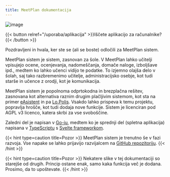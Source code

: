 ```yaml
---
title: MeetPlan dokumentacija
---
```


![image](https://user-images.githubusercontent.com/52399966/165902146-a281d35f-41e5-40b5-9c07-4d5727a2cf9e.png)

{{< button relref="/uporaba/aplikacija" >}}Iščete aplikacijo za računalnike?{{< /button >}}

Pozdravljeni in hvala, ker ste se (ali se boste) odločili za MeetPlan sistem.

MeetPlan sistem je sistem, zasnovan za šole. V MeetPlan lahko učitelji vpisujejo ocene, ocenjevanja, nadomeščanja, domače naloge, izboljšave ipd., medtem ko lahko učenci vidijo te podatke. To izjemno olajša delo v šolah, saj tako razbremenimo učitelje, administracijsko osebje, kot tudi starše in učence z orodji, kot je komunikacija.

MeetPlan sistem je popolnoma odprtokodna in brezplačna rešitev, zasnovana kot alternativa raznim drugim plačljivim sistemom, kot sta na primer [eAsistent](https://easistent.com) in pa [Lo.Polis](https://lopolis.si). Vsakdo lahko prispeva k temu projektu, popravlja hrošče, kot tudi dodaja nove funkcije. Sistem je licenciran pod AGPL v3 licenco, katera skrbi za vse svoboščine.

Zaledni del je napisan v [Go-ju](https://go.dev/), medtem ko je sprednji del (spletna aplikacija) napisana v [TypeScriptu](https://www.typescriptlang.org/) s [Svelte frameworkom](https://svelte.dev/).

{{< hint type=caution title=Pozor >}}
MeetPlan sistem je trenutno še v fazi razvoja. Vse napake se lahko prijavijo razvijalcem na [GitHub repozitoriju](https://github.com/MeetPlan/MeetPlanFrontend/issues).
{{< /hint >}}

{{< hint type=caution title=Pozor >}}
Nekatere slike v tej dokumentaciji so starejše od drugih. Princip ostane enak, samo kaka funkcija več je dodana. Prosimo, da to upoštevate.
{{< /hint >}}
